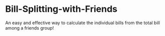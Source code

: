 # Bill-Splitting-with-Friends
An easy and effective way to calculate the individual bills from the total bill among a friends group!
